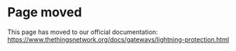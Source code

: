 # Page moved

This page has moved to our official documentation: https://www.thethingsnetwork.org/docs/gateways/lightning-protection.html
